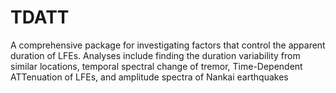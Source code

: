 # TDATT
A comprehensive package for investigating factors that control the apparent duration of LFEs. Analyses include finding the duration variability from similar locations, temporal spectral change of tremor, Time-Dependent ATTenuation of LFEs, and amplitude spectra of Nankai earthquakes
